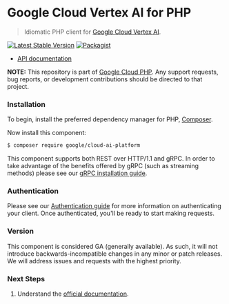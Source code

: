 # Google Cloud Vertex AI for PHP

> Idiomatic PHP client for [Google Cloud Vertex AI](https://cloud.google.com/ai-platform).

[![Latest Stable Version](https://poser.pugx.org/google/cloud-ai-platform/v/stable)](https://packagist.org/packages/google/cloud-ai-platform) [![Packagist](https://img.shields.io/packagist/dm/google/cloud-ai-platform.svg)](https://packagist.org/packages/google/cloud-ai-platform)

* [API documentation](https://cloud.google.com/php/docs/reference/cloud-ai-platform/latest)

**NOTE:** This repository is part of [Google Cloud PHP](https://github.com/googleapis/google-cloud-php). Any
support requests, bug reports, or development contributions should be directed to
that project.

### Installation

To begin, install the preferred dependency manager for PHP, [Composer](https://getcomposer.org/).

Now install this component:

```sh
$ composer require google/cloud-ai-platform
```

This component supports both REST over HTTP/1.1 and gRPC. In order to take advantage of the benefits offered by gRPC (such as streaming methods)
please see our [gRPC installation guide](https://cloud.google.com/php/grpc).

### Authentication

Please see our [Authentication guide](https://github.com/googleapis/google-cloud-php/blob/main/AUTHENTICATION.md) for more information
on authenticating your client. Once authenticated, you'll be ready to start making requests.

### Version

This component is considered GA (generally available). As such, it will not introduce backwards-incompatible changes in
any minor or patch releases. We will address issues and requests with the highest priority.

### Next Steps

1. Understand the [official documentation](https://cloud.google.com/ai-platform/docs).
